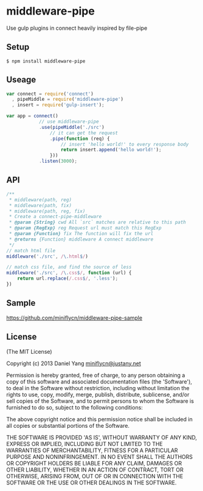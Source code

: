 middleware-pipe
===============

Use gulp plugins in connect heavily inspired by file-pipe

Setup
-----

    $ npm install middleware-pipe

Useage
------

```javascript
var connect = require('connect')
  , pipeMiddle = require('middleware-pipe')
  , insert = require('gulp-insert');

var app = connect()
            // use middleware-pipe
            .use(pipeMiddle('./src')
                // it can get the request
                .pipe(function (req) {
                    // insert 'hello world!' to every response body
                    return insert.append('hello world!');
                }))
            .listen(3000);
```

API
---

```javascript
/**
 * middleware(path, reg)
 * middleware(path, fix)
 * middleware(path, reg, fix)
 * Create a connect-pipe-middleware
 * @param {String} cwd All `src` matches are relative to this path 
 * @param {RegExp} reg Request url must match this RegExp
 * @param {Function} fix The function will fix the url
 * @returns {Function} middleware A connect middleware
 */
// match html file
middleware('./src', /\.html$/)

// match css file, and find the source of less
middleware('./src', /\.css$/, function (url) {
    return url.replace(/.css$/, '.less');
})

```

Sample
-------

https://github.com/miniflycn/middleware-pipe-sample


License
-------

(The MIT License)

Copyright (c) 2013 Daniel Yang <miniflycn@justany.net>

Permission is hereby granted, free of charge, to any person obtaining a copy of this software and associated documentation files (the 'Software'), to deal in the Software without restriction, including without limitation the rights to use, copy, modify, merge, publish, distribute, sublicense, and/or sell copies of the Software, and to permit persons to whom the Software is furnished to do so, subject to the following conditions:

The above copyright notice and this permission notice shall be included in all copies or substantial portions of the Software.

THE SOFTWARE IS PROVIDED 'AS IS', WITHOUT WARRANTY OF ANY KIND, EXPRESS OR IMPLIED, INCLUDING BUT NOT LIMITED TO THE WARRANTIES OF MERCHANTABILITY, FITNESS FOR A PARTICULAR PURPOSE AND NONINFRINGEMENT. IN NO EVENT SHALL THE AUTHORS OR COPYRIGHT HOLDERS BE LIABLE FOR ANY CLAIM, DAMAGES OR OTHER LIABILITY, WHETHER IN AN ACTION OF CONTRACT, TORT OR OTHERWISE, ARISING FROM, OUT OF OR IN CONNECTION WITH THE SOFTWARE OR THE USE OR OTHER DEALINGS IN THE SOFTWARE.
